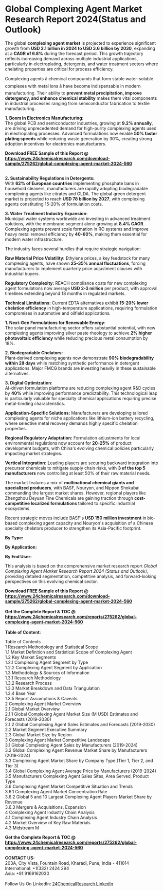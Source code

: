 <h1>Global Complexing Agent Market Research Report 2024(Status and Outlook)</h1><p>The global <strong>complexing agent market</strong> is projected to experience significant growth from <strong>USD 2.1 billion in 2024 to USD 3.6 billion by 2030</strong>, expanding at a <strong>CAGR of 6.8%</strong> during the forecast period. This growth trajectory reflects increasing demand across multiple industrial applications, particularly in electroplating, detergents, and water treatment sectors where chelating properties are critical for process efficiency.</p><p>Complexing agents â chemical compounds that form stable water-soluble complexes with metal ions â have become indispensable in modern manufacturing. Their ability to <strong>prevent metal precipitation, improve detergency, and enhance chemical stability</strong> makes them vital components in industrial processes ranging from semiconductor fabrication to textile manufacturing.</p><p><strong>1. Boom in Electronics Manufacturing:</strong><br>
The global PCB and semiconductor industries, growing at <strong>9.2% annually</strong>, are driving unprecedented demand for high-purity complexing agents used in electroplating processes. Advanced formulations now enable <strong>50% faster plating speeds</strong> while reducing waste generation by 30%, creating strong adoption incentives for electronics manufacturers.</p><div><b>Download FREE Sample of this Report @ 
            <a href="https://www.24chemicalresearch.com/download-sample/275262/global-complexing-agent-market-2024-560">
            https://www.24chemicalresearch.com/download-sample/275262/global-complexing-agent-market-2024-560</a></b></div><br><p><strong>2. Sustainability Regulations in Detergents:</strong><br>
With <strong>62% of European countries</strong> implementing phosphate bans in household cleaners, manufacturers are rapidly adopting biodegradable complexing agents like citrates and GLDA. The global green detergent market is projected to reach <strong>USD 78 billion by 2027</strong>, with complexing agents constituting 15-20% of formulation costs.</p><p><strong>3. Water Treatment Industry Expansion:</strong><br>
Municipal water systems worldwide are investing in advanced treatment solutions, with the membrane segment alone growing at <strong>8.4% CAGR</strong>. Complexing agents prevent scale formation in RO systems and improve heavy metal removal efficiency by <strong>40-60%</strong>, making them essential for modern water infrastructure.</p><p>The industry faces several hurdles that require strategic navigation:</p><p><strong>Raw Material Price Volatility:</strong> Ethylene prices, a key feedstock for many complexing agents, have shown <strong>25-35% annual fluctuations</strong>, forcing manufacturers to implement quarterly price adjustment clauses with industrial buyers.</p><p><strong>Regulatory Complexity:</strong> REACH compliance costs for new complexing agent formulations now average <strong>USD 2-3 million</strong> per product, with approval timelines extending beyond 18 months in regulated markets.</p><p><strong>Technical Limitations:</strong> Current EDTA alternatives exhibit <strong>15-20% lower chelation efficiency</strong> in high-temperature applications, requiring formulation compromises in automotive and oilfield applications.</p><p><strong>1. Next-Gen Formulations for Renewable Energy:</strong><br>
The solar panel manufacturing sector offers substantial potential, with new complexing agents improving silver paste rheology to achieve <strong>2% higher photovoltaic efficiency</strong> while reducing precious metal consumption by 18%.</p><p><strong>2. Biodegradable Chelators:</strong><br>
Plant-derived complexing agents now demonstrate <strong>90% biodegradability within 28 days</strong> while matching synthetic performance in detergent applications. Major FMCG brands are investing heavily in these sustainable alternatives.</p><p><strong>3. Digital Optimization:</strong><br>
AI-driven formulation platforms are reducing complexing agent R&amp;D cycles by <strong>40%</strong> while improving performance predictability. This technological leap is particularly valuable for specialty chemical applications requiring precise metal-binding characteristics.</p><p><strong>Application-Specific Solutions:</strong> Manufacturers are developing tailored complexing agents for niche applications like lithium-ion battery recycling, where selective metal recovery demands highly specific chelation properties.</p><p><strong>Regional Regulatory Adaptation:</strong> Formulation adjustments for local environmental regulations now account for <strong>20-25%</strong> of product development budgets, with China's evolving chemical policies particularly impacting market strategies.</p><p><strong>Vertical Integration:</strong> Leading players are securing backward integration into precursor chemicals to mitigate supply chain risks, with <strong>3 of the top 5 manufacturers</strong> now controlling at least 50% of their raw material needs.</p><p>The market features a mix of <strong>multinational chemical giants and specialized producers</strong>, with BASF, Nouryon, and Nippon Shokubai commanding the largest market shares. However, regional players like Zhengzhou Deyuan Fine Chemicals are gaining traction through <strong>cost-competitive localized formulations</strong> tailored to specific industrial ecosystems.</p><p>Recent strategic moves include BASF's <strong>USD 150 million investment</strong> in bio-based complexing agent capacity and Nouryon's acquisition of a Chinese specialty chelators producer to strengthen its Asia-Pacific footprint.</p><p><strong>By Type:</strong></p><p><strong>By Application:</strong></p><p><strong>By End User:</strong></p><p>This analysis is based on the comprehensive market research report <em>Global Complexing Agent Market Research Report 2024 (Status and Outlook)</em>, providing detailed segmentation, competitive analysis, and forward-looking perspectives on this evolving chemical sector.</p><div><b>Download FREE Sample of this Report @ 
            <a href="https://www.24chemicalresearch.com/download-sample/275262/global-complexing-agent-market-2024-560">
            https://www.24chemicalresearch.com/download-sample/275262/global-complexing-agent-market-2024-560</a></b></div><br><div><b>Get the Complete Report & TOC @ 
            <a href="https://www.24chemicalresearch.com/reports/275262/global-complexing-agent-market-2024-560">
            https://www.24chemicalresearch.com/reports/275262/global-complexing-agent-market-2024-560</a></b></div><br>
            <b>Table of Content:</b><p>Table of Contents<br />
1 Research Methodology and Statistical Scope<br />
1.1 Market Definition and Statistical Scope of Complexing Agent<br />
1.2 Key Market Segments<br />
1.2.1 Complexing Agent Segment by Type<br />
1.2.2 Complexing Agent Segment by Application<br />
1.3 Methodology & Sources of Information<br />
1.3.1 Research Methodology<br />
1.3.2 Research Process<br />
1.3.3 Market Breakdown and Data Triangulation<br />
1.3.4 Base Year<br />
1.3.5 Report Assumptions & Caveats<br />
2 Complexing Agent Market Overview<br />
2.1 Global Market Overview<br />
2.1.1 Global Complexing Agent Market Size (M USD) Estimates and Forecasts (2019-2030)<br />
2.1.2 Global Complexing Agent Sales Estimates and Forecasts (2019-2030)<br />
2.2 Market Segment Executive Summary<br />
2.3 Global Market Size by Region<br />
3 Complexing Agent Market Competitive Landscape<br />
3.1 Global Complexing Agent Sales by Manufacturers (2019-2024)<br />
3.2 Global Complexing Agent Revenue Market Share by Manufacturers (2019-2024)<br />
3.3 Complexing Agent Market Share by Company Type (Tier 1, Tier 2, and Tier 3)<br />
3.4 Global Complexing Agent Average Price by Manufacturers (2019-2024)<br />
3.5 Manufacturers Complexing Agent Sales Sites, Area Served, Product Type<br />
3.6 Complexing Agent Market Competitive Situation and Trends<br />
3.6.1 Complexing Agent Market Concentration Rate<br />
3.6.2 Global 5 and 10 Largest Complexing Agent Players Market Share by Revenue<br />
3.6.3 Mergers & Acquisitions, Expansion<br />
4 Complexing Agent Industry Chain Analysis<br />
4.1 Complexing Agent Industry Chain Analysis<br />
4.2 Market Overview of Key Raw Materials<br />
4.3 Midstream M</p><div><b>Get the Complete Report & TOC @ 
            <a href="https://www.24chemicalresearch.com/reports/275262/global-complexing-agent-market-2024-560">
            https://www.24chemicalresearch.com/reports/275262/global-complexing-agent-market-2024-560</a></b></div><br><b>CONTACT US:</b><br>
            203A, City Vista, Fountain Road, Kharadi, Pune, India - 411014<br>
            International: +1(332) 2424 294<br>
            Asia: +91 9169162030 <br><br>
            Follow Us On LinkedIn: <a href="https://www.linkedin.com/company/24chemicalresearch/">24ChemicalResearch LinkedIn</a>
